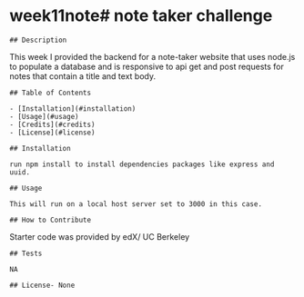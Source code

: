 # week11note# note taker challenge

    ## Description
    
   This week I provided the backend for a note-taker website that uses node.js to populate a database and is responsive to api get and post requests for notes that contain a title and text body.
    
    ## Table of Contents 
    
    - [Installation](#installation)
    - [Usage](#usage)
    - [Credits](#credits)
    - [License](#license)
    
    ## Installation
    
    run npm install to install dependencies packages like express and uuid. 
    
    ## Usage
    
    This will run on a local host server set to 3000 in this case. 
    
    ## How to Contribute
    
   Starter code was provided by edX/ UC Berkeley

    ## Tests
    
    NA
    
    ## License- None
    